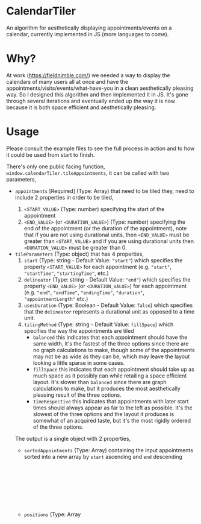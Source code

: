 # CalendarTiler
An algorithm for aesthetically displaying appointments/events on a calendar, currently implemented in JS (more languages to come).

# Why?
At work (https://fieldnimble.com/) we needed a way to display the calendars of many users all at once and have the appointments/visits/events/what-have-you in a clean aesthetically pleasing way. So I designed this algorithm and then implemented it in JS. It's gone through several iterations and eventually ended up the way it is now because it is both space efficient and aesthetically pleasing.

# Usage
Please consult the example files to see the full process in action and to how it could be used from start to finish.

There's only one public facing function, `window.calendarTiler.tileAppointments`, it can be called with two parameters,
* `appointments` [Required] (Type: Array<Object>) that need to be tiled they, need to include 2 properties in order to be tiled,
    1. `<START_VALUE>` (Type: number) specifying the start of the appointment
    2. `<END_VALUE>` (or `<DURATION_VALUE>`) (Type: number) specifying the end of the appointment (or the duration of the appointment), note that if you are not using durational units, then `<END_VALUE>` must be greater than `<START_VALUE>` and if you are using durational units then `<DURATION_VALUE>` must be greater than 0.
* `tileParameters` (Type: object) that has 4 properties,
    1. `start` (Type: string - Default Value: `"start"`) which specifies the property `<START_VALUE>` for each appointment (e.g. `"start"`, `"startTime"`, `"startingTime"`, etc.)
    2. `delineator` (Type: string - Default Value: `"end"`) which specifies the property `<END_VALUE>` (or `<DURATION_VALUE>`) for each appointment (e.g. `"end"`, `"endTime"`, `"endingTime"`, `"duration"`, `"appointmentLength"` etc.)
    3. `usesDuration` (Type: Boolean - Default Value: `false`) which specifies that the `delineator` represents a durational unit as opposed to a time unit.
    4. `tilingMethod` (Type: string - Default Value: `fillSpace`) which specifies the way the appointments are tiled
        * `balanced` this indicates that each appointment should have the same width, it's the fastest of the three options since there are no graph calculations to make, though some of the appointments may not be as wide as they can be, which may leave the layout looking a little sparse in some cases.
        * `fillSpace` this indicates that each appointment should take up as much space as it possibly can while retailing a space efficient layout. It's slower than `balanced` since there are graph calculations to make, but it produces the most aesthetically pleasing result of the three options.
        * `timeRespective` this indicates that appointments with later start times should always appear as far to the left as possible. It's the slowest of the three options and the layout it produces is somewhat of an acquired taste, but it's the most rigidly ordered of the three options.

The output is a single object with 2 properties,
* `sortedAppointments` (Type: Array<Object>) containing the input appointments sorted into a new array by `start` ascending and `end` descending
* `positions` (Type: Array<Object>) in the same order as the `sortedAppointments` order, each member contains 4 properties
    1. `x` (Type: number) the x-coordinate for where the sorted appointment should be placed on the x-axis
    2. `dx` (Type: number) the width for how wide the sorted appointment should be on the x-axis
    3. `y` (Type: number) the y-coordinate for where the sorted appointment should be placed on the y-axis (note is this just `start` of the appointment)
    4. `dy` (Type: number) the height for how tall the sorted appointment should be on the y-axis (note this is just `end` - `start` or `duration` for the appointment)

Please note that the `x` and `dx` values are normalized between 0 and 1, while the `y` and `dy` keep the units of the input appointments.

# Input Examples
* Using default `tileParameters`,
    1. `appointments = [{ start: 0, end: 12 }, { start: 4.5, end: 6.75 }, { start: 13.25, end: 19.5 }]`
* Passing `tileParameters`,
    1. `appointments = [{ wEirDsTart: 7.5, ohADuration: 21.25 }, { wEirDsTart: 14.25, ohADuration: 16.75 }, { wEirDsTart: 22, ohADuration: 23.75 }]`
    2. `tileParameters = { start: "wEirDsTart", delineator: "ohADuration", usesDuration: true, tilingMethod: "fillSpace" }`

# The Algorithm
There are actually 3 different algorithms at work here depending on the `tilingMethod` selected.

The algorithms work by accepting an array of appointments `A` as an input, where each appointment `a` has a start value `s_a` and an end value `e_a`. In principal `s_a` and `e_a` can be any real valued numbers with `s_a < e_a` (however `0 < s_a < e_a <= 24` is a typical use case).

The goal of the algorithm is to produce a array `Tiling_A` which for each appointment `a` in `A` contains a 4-dimensional vector `tile_a = (s_a, e_a, x_a, w_a)` where
* `s_a` is the start value
* `e_a` is the end value
* `x_a` is the horizontal value
* `w_a` is the width value ... the choice of `w` over `y` was a tough one ;)

The width of the entire schedule period is normalized to be `1` so that
* `0 <= x_a < 1` and `0 < w_a <= 1`
for each `a` in `A`.

The idea being that each appointment `a` can then be placed on the 2-dimensional `(x, y)` plane with the following set of points corresponding to a box that represents each appointment `a` (from upper-left, upper-right, lower-right, lower-left) in clockwise fashion,
`Box_a = { (x_a, s_a), (x_a + w_a, s_a), (x_a + w_a, e_a), (x_a, e_a) }`

So how do we go about producing `Tiling_A`? The idea is to construct a directed acyclic graph (DAG for short) `DAG_A` and use the set of traversals to find `x_a` and `w_a` for each `a` in `A`.

# TL;DR
* Sort `A` into a new array `Sorted_A` by the following rule, `a <= b iff s_a < s_b or (s_a == s_b and e_a >= e_b)` for `a` and `b` in `A`
* Either create columns or alignments based on the `tilingMethod`
* If the `tilingMethod` is `fillSpace` or `timeRespective` then create a DAG
* If a DAG was created then for each appointment find the longest path in the DAG that crosses though its vertex and set `x_a` and `w_a` using that path.
* If no DAG was created (i.e. `tilingMethod` is `balanced`) then use the columns to calculate `x_a` and `w_a`.

(Note: I'm still working on writing up the remaining sections, so some parts may be incomplete.)

# Balanced Tiling Method
When `tilingMethod` is set to `balanced` there are no DAG calculations to make so the process is very simple.

# Fill Space Tiling Method
This tiling method actually begins the same way that the balanced tiling method does.

# Time Respective Tiling Method
Step 1: Sort `A` into a new array `Sorted_A` by the following rule,
* `a <= b iff s_a < s_b or (s_a == s_b and e_a >= e_b)` for `a` and `b` in `A`
This sorting simply means that appointments are sorted in ascending fashion by start time and then in descending fashion by end time should they have equal start times. From now on we'll just assume that `A` is sorted as above so I don't need to keep typing `Sorted_A`.

Pictorally (Diagram 1) this would resemble the following,

    +---------+
    |    0    |
    |         +---------+
    |         |    1    +---------+
    |         |         |    2    |
    |         |         |         |
    |         |         |         |
    |         +---------+         +---------+
    |         |         |         |    3    |
    |         |         |         |         |
    |         |         +---------+         +---------+
    +---------+                   |         |    4    |
                                  |         |         |
                                  +---------+         +---------+
                                            |         |    5    |
                                            +---------+         +---------+
                                                      |         |    6    +---------+---------+
                                                      +---------+         |    7    |    8    |
                                                                |         |         |         |
                                                                +---------+         |         |
                                                                          |         |         |
                                                                          +---------+---------+

Step 2: For each `a` in `A` build 2 arrays called `Back_a` and `Front_a` by the following rules,
* `b` in `Back_a` iff `b` comes before `a` in the sort order and `e_b > s_a`
* `b` in `Front_a` iff `b` comes after `a` in the sort order and `s_b < e_a`

Intuitively `Back_a` contains all the appointments which 'collide' with `a` and come before `a` in the sort order and `Front_a` contains all the appointments which 'collide' with `a` and appear after `a` in the sort order. Now let `Back_A` be the array of all the `Back_a` and have it share the same sort order as `A` (this requires no extra computational time since they can be built in a way which respects this sorting). Similarly let `Front_A` be the array of all `Front_a` and have it also share the same sort order as `A` and `Back_A` (again, with no extra time wasted sorting).

Use the diagram above, this would produce the following arrays,

* `Back_A = [[], [0], [0, 1], [0, 2], [0, 3], [4], [5], [5, 6]. [5, 6, 7]`
* `Front_A = [[1, 2, 3, 4], [2], [3], [4], [5], [6, 7, 8], [7, 8], [8], []]`

Step 3: Reduce each of the `Back_a` arrays into a new array `ReduceedBack_a` or `RBack_a` for short in the following way,
* `b` in `RBack_a` iff `b` in `Back_a` and there exists `d` in `Back_a` and `c` not in `Back_a` with `b < d < c < a` in the sort order.

Then let `RBack_A` be the array of all `RBack_a` sharing the same sort order as `A` (again, we can do this while respecting the sort order).

Pictorally (Diagram 2) resembles the following,

    +---------+
    |    0    |
    |         +---------+
    |         |    1    +---------+
    |         |         |    2    |
    |         |         |         |
    |         |         |         |
    |         +---------+         |
    |         |    3    |         |
    |         |         |         |
    |         |         +---------+
    +---------+         |    4    |
              |         |         |
    +---------+---------+         |
    |    5    |         |         |
    |         +---------+---------+
    |         |    6    +---------+---------+
    +---------+         |    7    |    8    |
              |         |         |         |
              +---------+         |         |
                        |         |         |
                        +---------+---------+

Using the diagram above, this would produce the following array

* `RBack_A = [[], [0], [0, 1], [0], [0, 3], [], [5], [5, 6], [5, 6, 7]]`

Step 4: Reduce each of the `Front_a` arrays in a new array `ReduceedFront_a` or `RFront_a` for short in the following way,
* If `RBack_a` is maximal (i.e. `RBack_a == Back_a`) then `Front_a` is not empty with `b` in `Front_a` such that the `RBack_b` has greater length than `RBack_a` then `b` is the first entry of the array `RFront_a`
* If `RBack_a` is not maximal, then we need to check both `Back_a` and `Front_a` for possible candidates to be the first entry of `RFront_a` (note that `RBack_a` and `RFront_a` will never share common values). This creates some subcases,
  * For each `b` in `Back_a` where `b` is not in `RBack_a` we must do the following,
    1. Initialize a value called `minRFront` with `null`.
    3. Expand `RFront_b`, this is done by taking the first entry `c` of `RFront_b` (calculated in the previous step) and then appending the first entry `d` of `RFront_c` to `Front_b` and so on. (Intuitively this is just taking the next value blocking the `c` and building the path out)
    3. Set `minRFront = minRFront || b`
    4. If `minRFront != b` and either
        1. `minRFront` appears in `RFront_b` OR
        2. `RBack_minRFront` is non-empty with a last value `c` and `c` is in `RFront_b` (`c` can be thought of as the linchpin, it blocks BOTH `b` and `a` in some sense).
    5. Return `minRFront` as the minimal possible candidate for the first value in `RFront_a`.
    6. If `Front_a` is non-empty with `c` in `Front_a` and `minRFront` is in `Back_c` then
        * If `RBack_c` has length less than `RBack_a`, set `minRFront` as the first value in `RFront_a`.
        * Else set `c` as the first value of `RFront_a`.
    7. Else set `minRFront` as the first value of `RFront_a`.
* Expand all the `RFront` arrays that were not expanded as part of the previous process.

I know this process seems complicated and is a bit hard to follow, but it's not computationally difficult and it can be optimized to run iteratively without any issue (see the exact code for confirmation, no recurssion is necessary).

Using (Diagram 2) as a reference we'd get,

* `RFront_A = [[1, 2], [2], [], [2], [], [4], [7], [8], []]`

Step 5: Now we have the graph `DAG_A`, however it is conveniently separated into the traversals,
* `Traversal_a = RBack_a + [a] + RFront_a`

So that `DAG_A == Traversal_A` if we continue the abuse of notation I incited since the beginning.

Pictorally (Diagram 3) gives us the following,

     0 ---> 1  --->  2  
     |
     |
     |
     v
     3  --->  4
              ^
              |
              |
              |
              5  --->  6  --->  7 ---> 8

Note that Step 5 is actually not a step, it's really more of a consideration, because we don't really do anything with `DAG_A`, we just need the traversals.

Step 6: Time to calculate the `w_a` and `x_a` values for each `a` in `A`. This is done in the following way,
* First set `w_a = 1` and `x_a = 0` for all `a` in `A`
* Sort the set of traversals `Traversal_A` into `Sorted_Traversal_A` by so the largest traversals come first. And again to save space, let `Traversal_A = Sorted_Traversal_A`.
* Iterate through each traversal `T_A` in `Traversal_A` using the aformentioned sort order,
    1. Initialize a variable `totalTraversalWidth = 0` which keeps track of how wide `T_A` is from the starting appointment.
    2. For each appointment `a_t` in `T_A` calculate `width` and `unset`
    3. `width` is the sum of all appointments `a_t` in the traversal where `w_a_t != 1`
    4. `unset` is the number of traversals `a_t` in the traversal where `w_a_t == 1`
    5. If `w_a_t == 1` then set `w_a_t = (1 - width) / Max(unset, 1)` and set `x_a_t = totalTraversalWidth`
    6. Add `w_a_t` to `totalTraversalWidth`

Using Diagram 2 as a reference this would produce the following widths and positions,
* `w_0 = 1/3, w_1 = 1/3, w_2 = 1/3, w_3 = 1/3, w_4 = 1/3, w_5 = 1/4, w_6 = 1/4, w_7 = 1/4, w_8 = 1/4`
* `x_0 = 0, x_1 = 1/3, x_2 = 2/3, x_3 = 1/3, x_4 = 2/3, x_5 = 0, x_6 = 1/4, x_7 = 1/2, x_8 = 3/4`

Pictorally (Diagram 4) shows the final result of the algorithm.

    +------------+
    |     0      |
    |            +------------+
    |            |     1      +------------+
    |            |            |     2      |
    |            |            |            |
    |            |            |            |
    |            +------------+            |
    |            |     3      |            |
    |            |            |            |
    |            |            +------------+
    +------------+            |     4      |
                 |            |            |
    +---------+  +------------+            |
    |    5    |               |            |
    |         +---------+     +------------+
    |         |    6    +---------+--------+       
    +---------+         |    7    |   8    |
              |         |         |        |
              +---------+         |        |
                        |         |        |
                        +---------+--------+

And that's it! Not too hard thanks to the sorting on `A` and the graph traversals of `DAG_A`.

More to come (namely specific implementation choices), you can examine the code first though if you don't feel like waiting ;)
